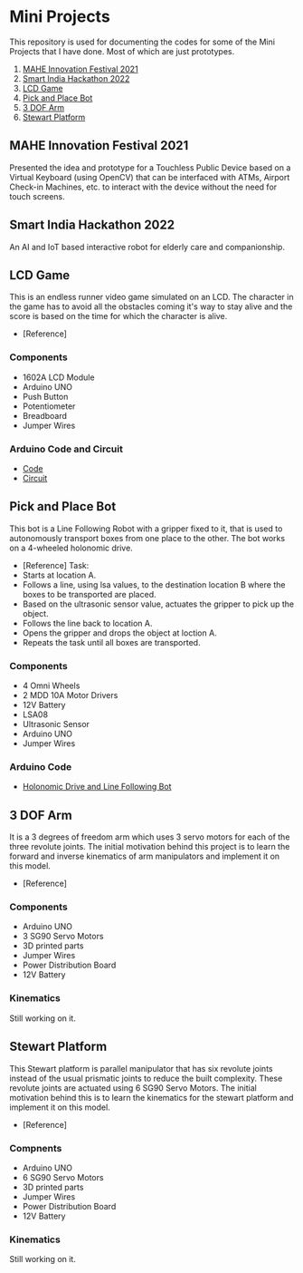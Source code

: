 # Mini Projects
This repository is used for documenting the codes for some of the Mini Projects that I have done. Most of which are just prototypes.
1. [MAHE Innovation Festival 2021](https://github.com/maanvisingh/Mini_Projects/edit/main/README.md#mahe-innovation-festival-2021)
2. [Smart India Hackathon 2022](https://github.com/maanvisingh/Mini_Projects/edit/main/README.md#smart-india-hackathon-2022)
3. [LCD Game](https://github.com/maanvisingh/Mini_Projects/edit/main/README.md#lcd-game)
4. [Pick and Place Bot](https://github.com/maanvisingh/Mini_Projects/edit/main/README.md#pick-and-place-bot)
5. [3 DOF Arm](https://github.com/maanvisingh/Mini_Projects/edit/main/README.md#3-dof-arm)
6. [Stewart Platform](https://github.com/maanvisingh/Mini_Projects/edit/main/README.md#stewart-platform)

## MAHE Innovation Festival 2021
Presented the idea and prototype for a Touchless Public Device based on a Virtual Keyboard (using OpenCV) that can be interfaced with ATMs, Airport Check-in Machines, etc. to interact with the device without the need for touch screens.

## Smart India Hackathon 2022
An AI and IoT based interactive robot for elderly care and companionship.

## LCD Game 
This is an endless runner video game simulated on an LCD. The character in the game has to avoid all the obstacles coming it's way to stay alive and the score is based on the time for which the character is alive. 
- [Reference]

### Components 
- 1602A LCD Module 
- Arduino UNO
- Push Button 
- Potentiometer 
- Breadboard 
- Jumper Wires

### Arduino Code and Circuit
- [Code](https://github.com/maanvisingh/Mini_Projects/blob/main/LCD_Game.ino)
- [Circuit](https://github.com/maanvisingh/Mini_Projects/blob/main/LCD_Game.png)

## Pick and Place Bot
This bot is a Line Following Robot with a gripper fixed to it, that is used to autonomously transport boxes from one place to the other. The bot works on a 4-wheeled holonomic drive.
- [Reference]
Task: 
- Starts at location A.
- Follows a line, using lsa values, to the destination location B where the boxes to be transported are placed.
- Based on the ultrasonic sensor value, actuates the gripper to pick up the object.
- Follows the line back to location A.
- Opens the gripper and drops the object at loction A.
- Repeats the task until all boxes are transported.

### Components 
- 4 Omni Wheels 
- 2 MDD 10A Motor Drivers
- 12V Battery 
- LSA08 
- Ultrasonic Sensor
- Arduino UNO
- Jumper Wires

### Arduino Code
- [Holonomic Drive and Line Following Bot](https://github.com/maanvisingh/Mini_Projects/blob/main/4-wheel_pickPlace/4-wheel_pickPlace.ino)

## 3 DOF Arm
It is a 3 degrees of freedom arm which uses 3 servo motors for each of the three revolute joints. The initial motivation behind this project is to learn the forward and inverse kinematics of arm manipulators and implement it on this model.
- [Reference]

### Components
- Arduino UNO
- 3 SG90 Servo Motors 
- 3D printed parts
- Jumper Wires 
- Power Distribution Board 
- 12V Battery

### Kinematics
Still working on it.

## Stewart Platform 
This Stewart platform is parallel manipulator that has six revolute joints instead of the usual prismatic joints to reduce the built complexity. These revolute joints are actuated using 6 SG90 Servo Motors. The initial motivation behind this is to learn the kinematics for the stewart platform and implement it on this model.
- [Reference]

### Compnents 
- Arduino UNO
- 6 SG90 Servo Motors 
- 3D printed parts
- Jumper Wires 
- Power Distribution Board 
- 12V Battery

### Kinematics 
Still working on it.

 

